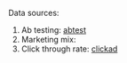 Data sources:

1. Ab testing: [abtest](https://www.kaggle.com/datasets/chebotinaa/fast-food-marketing-campaign-ab-test?resource=download&select=WA_Marketing-Campaign.csv)
2. Marketing mix:
3. Click through rate: [clickad](https://www.kaggle.com/datasets/gabrielsantello/advertisement-click-on-ad)

